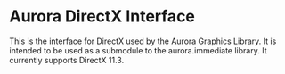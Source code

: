 Aurora DirectX Interface
========================

This is the interface for DirectX used by the Aurora Graphics Library. It is intended to be used as a submodule to the aurora.immediate library. It currently supports DirectX 11.3.

